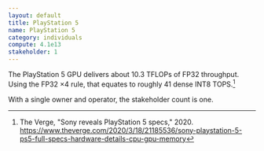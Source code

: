 ```yaml
---
layout: default
title: PlayStation 5
name: PlayStation 5
category: individuals
compute: 4.1e13
stakeholder: 1
---
```


The PlayStation 5 GPU delivers about 10.3 TFLOPs of FP32 throughput.
Using the FP32 ×4 rule, that equates to roughly 41 dense INT8 TOPS.[^1]

With a single owner and operator, the stakeholder count is one.

[^1]: The Verge, "Sony reveals PlayStation 5 specs," 2020.
<https://www.theverge.com/2020/3/18/21185536/sony-playstation-5-ps5-full-specs-hardware-details-cpu-gpu-memory>
